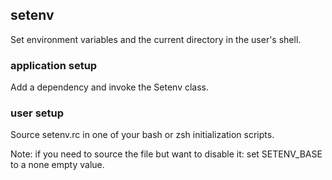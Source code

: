 ## setenv

Set environment variables and the current directory in the user's shell.

### application setup

Add a dependency and invoke the Setenv class.


### user setup

Source setenv.rc in one of your bash or zsh initialization scripts.

Note: if you need to source the file but want to disable it: set SETENV_BASE to a none empty value.
